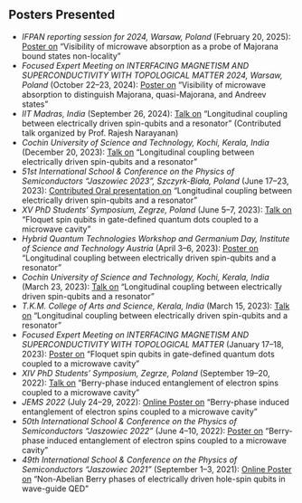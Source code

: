 ## Posters Presented

- *IFPAN reporting session for 2024, Warsaw, Poland* (February 20, 2025): <u>Poster on</u> “Visibility of microwave absorption as a probe of Majorana bound states non-locality”  
- *Focused Expert Meeting on INTERFACING MAGNETISM AND SUPERCONDUCTIVITY WITH TOPOLOGICAL MATTER 2024, Warsaw, Poland* (October 22–23, 2024): <u>Poster on</u> “Visibility of microwave absorption to distinguish Majorana, quasi-Majorana, and Andreev states”  
- *IIT Madras, India* (September 26, 2024): <u>Talk on</u> “Longitudinal coupling between electrically driven spin-qubits and a resonator” (Contributed talk organized by Prof. Rajesh Narayanan)  
- *Cochin University of Science and Technology, Kochi, Kerala, India* (December 20, 2023): <u>Talk on</u> “Longitudinal coupling between electrically driven spin-qubits and a resonator”  
- *51st International School & Conference on the Physics of Semiconductors “Jaszowiec 2023”, Szczyrk-Biała, Poland* (June 17–23, 2023): <u>Contributed Oral presentation on</u> “Longitudinal coupling between electrically driven spin-qubits and a resonator”  
- *XV PhD Students’ Symposium, Zegrze, Poland* (June 5–7, 2023): <u>Talk on</u> “Floquet spin qubits in gate-defined quantum dots coupled to a microwave cavity”  
- *Hybrid Quantum Technologies Workshop and Germanium Day, Institute of Science and Technology Austria* (April 3–6, 2023): <u>Poster on</u> “Longitudinal coupling between electrically driven spin-qubits and a resonator”  
- *Cochin University of Science and Technology, Kochi, Kerala, India* (March 23, 2023): <u>Talk on</u> “Longitudinal coupling between electrically driven spin-qubits and a resonator”  
- *T.K.M. College of Arts and Science, Kerala, India* (March 15, 2023): <u>Talk on</u> “Longitudinal coupling between electrically driven spin-qubits and a resonator”  
- *Focused Expert Meeting on INTERFACING MAGNETISM AND SUPERCONDUCTIVITY WITH TOPOLOGICAL MATTER* (January 17–18, 2023): <u>Poster on</u> “Floquet spin qubits in gate-defined quantum dots coupled to a microwave cavity”  
- *XIV PhD Students’ Symposium, Zegrze, Poland* (September 19–20, 2022): <u>Talk on</u> “Berry-phase induced entanglement of electron spins coupled to a microwave cavity”  
- *JEMS 2022* (July 24–29, 2022): <u>Online Poster on</u> “Berry-phase induced entanglement of electron spins coupled to a microwave cavity”  
- *50th International School & Conference on the Physics of Semiconductors “Jaszowiec 2022”* (June 4–10, 2022): <u>Poster on</u> “Berry-phase induced entanglement of electron spins coupled to a microwave cavity”  
- *49th International School & Conference on the Physics of Semiconductors “Jaszowiec 2021”* (September 1–3, 2021): <u>Online Poster on</u> “Non-Abelian Berry phases of electrically driven hole-spin qubits in wave-guide QED”
